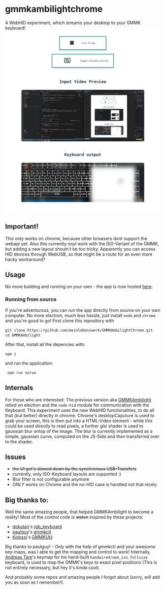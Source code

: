 # gmmkambilightchrome

A WebHID experiment, which streams your desktop to your GMMK keyboard!
![Showcase](https://raw.githubusercontent.com/meinlebenswerk/GMMKAmbilightChrome/main/showcase/streaming.png?raw=true)

## Important!
This only works on chrome, because other browsers dont support the webapi yet.
Also this currently onyl work with the ISO-Variant of the GMMK, but adding a new layout shouln't be too tricky.
Apparently you can access HID devices through WebUSB, so that might be a route for an even more hacky workaround?

## Usage
No more building and running on your own - the app is now hosted [here](https://meinlebenswerk.github.io/GMMKAmbilightChrome/).

### Running from source
If you're adventurous, you can run the app directly from source on your own computer.
No more electron, much less hassle, just install `node` and `chrome` and you're good to go!
First clone this repository with

    git clone https://github.com/meinlebenswerk/GMMKAmbilightChrome.git
    cd GMMKAmbilight
   
After that, install all the depencies with:

    npm i
and run the application: 
   

     npm run serve


## Internals
For those who are interested:
The previous version aka [GMMKAmbilight](https://github.com/meinlebenswerk/GMMKAmbilight) relied on electron and the `node-hid` module for communication with the Keyboard.
This experiment uses the new WebHID functionalities, to do all that (but better) directly in chrome.
Chrome's desktopCaputure is used to grab your screen, this is then put into a HTML-Video element - while this could be used directly to read pixels, a further glsl shader is used to gaussian blur ontop of the image.
The blur is currently implemented as a simple, gaussian curve, computed on the JS-Side and then transferred over to the shader.

## Issues

 - ~~the UI get's slowed down by the synchronous USB-Transfers~~
 - currently, only ISO-Keyboard layouts are supported :)
 - Blur filter is not configurable anymore
 - *ONLY* works on Chrome and the no-HID case is handled not that nicely
  
## Big thanks to:
Well the same amazing people, that helped GMMKAmbilight to become a reality!
Most of the control code is ~~stolen~~ inspired by these projects:

 - [dokutan](https://github.com/dokutan)'s [rgb_keyboard](https://github.com/dokutan/rgb_keyboard)
 - [paulguy](https://github.com/paulguy)'s [gmmkctl](https://github.com/paulguy/gmmkctl)
 - [Kolossi](https://github.com/Kolossi)'s [GMMKUtil](https://github.com/Kolossi/GmmkUtil)

Big thanks to paulguy! - Only with the help of gmmkctl and your awesome key-maps, was I able to get the mapping and control to work!
Internally, [Andreas Tare](https://github.com/andresteare)'s keymap for his hand-built `handwired/oem_iso_fullsize` keyboard, is used to map the GMMK's keys to exact pixel positions (This is not entirely necessary, but hey it's kinda cool).

And probably some repos and amazing people I forgot about (sorry, will add you as soon as I remember!).